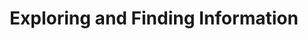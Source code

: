 ---
title: "Exploring and Finding Information"
layout: default
year: 2003
authors: [ Peter Pirolli ]
tags: [ Theory, Information Retrieval ]
citation: "John M. Carroll. 2003. HCI Models, Theories, and Frameworks: Toward a Multidisciplinary Science. Morgan Kaufmann Publishers Inc., San Francisco, CA, USA. (Chapter 7 Exploring and Finding Information by Peter Pirolli.)"
type: Book Chapter
links: [
  "https://drive.google.com/open?id=1WO69-3Qpp6MRHPKoaeclg8TAi215K4cL",
  "http://ppdi.stmik-banjarbaru.ac.id/index.php?dir=14.%20Human%20Computer%20Interaction/&file=2003%20HCI%20Models%2C%20Theories%2C%20and%20Frameworks.pdf"
]
link_descriptions: [ PDF, Book ]
---